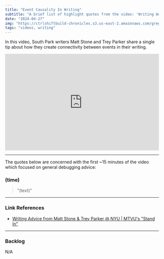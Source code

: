 ```yaml
---
title: "Event Causality In Writing"
subtitle: "A brief list of highlight quotes from the video: 'Writing Advice from Matt Stone & Trey Parker @ NYU'."
date: "2024-04-27"
img: "https://ctrlshiftbuild-chronicles.s3.us-east-2.amazonaws.com/greg-law-back-to-basics-debugging.png"
tags: "videos, writing"
---
```


In this video, South Park writers Matt Stone and Trey Parker share a single tip about how they create connectivity between events in their writing.

<iframe width="100%" height="315" src="https://www.youtube.com/embed/vGUNqq3jVLg?si=7iLl68xRRmmEDA4B" title="YouTube video player" frameborder="0" allow="accelerometer; autoplay; clipboard-write; encrypted-media; gyroscope; picture-in-picture; web-share" referrerpolicy="strict-origin-when-cross-origin" allowfullscreen></iframe>

---

The quotes below are concerned with the first ~15 minutes of the video which focused on general debugging advice:

### (time)
> "(text)"


---

### Link References
- [Writing Advice from Matt Stone & Trey Parker @ NYU | MTVU's "Stand In"](https://www.youtube.com/watch?v=vGUNqq3jVLg)

---

### Backlog
N/A 